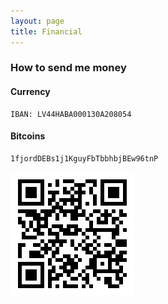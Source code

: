 ```yaml
---
layout: page
title: Financial
---
```


### How to send me money


#### Currency
```
IBAN: LV44HABA000130A208054
```

#### Bitcoins
```
1fjordDEBs1j1KguyFbTbbhbjBEw96tnP
```
![](../img/fjord.png)
